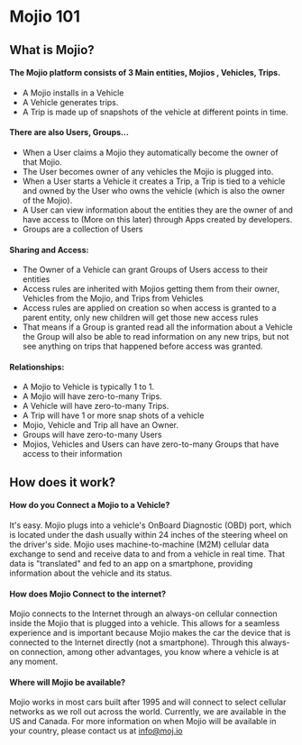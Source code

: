 # Mojio 101 #

## What is Mojio? ##
 
#### The Mojio platform consists of 3 Main entities, Mojios , Vehicles, Trips. ####

* A Mojio installs in a Vehicle
* A Vehicle generates trips.
* A Trip is made up of snapshots of the vehicle at different points in time.

#### There are also Users, Groups... ####

* When a User claims a Mojio they automatically become the owner of that Mojio.
* The User becomes owner of any vehicles the Mojio is plugged into.
* When a User starts a Vehicle it creates a Trip, a Trip is tied to a vehicle and owned by the User who owns the vehicle (which is also the owner of the Mojio). 
* A User can view information about the entities they are the owner of and have access to (More on this later) through Apps created by developers.
* Groups are a collection of Users

#### Sharing and Access: ####

* The Owner of a Vehicle can grant Groups of Users access to their entities
* Access rules are inherited with Mojios getting them from their owner, Vehicles from the Mojio, and Trips from Vehicles
* Access rules are applied on creation so when access is granted to a parent entity, only new children will get those new access rules
* That means if a Group is granted read all the information about a Vehicle the Group will also be able to read information on any new trips, but not see anything on trips that happened before access was granted.


#### Relationships:  ####

* A Mojio to Vehicle is typically 1 to 1.
* A Mojio will have zero-to-many Trips.
* A Vehicle will have zero-to-many Trips.
* A Trip will have 1 or more snap shots of a vehicle
* Mojio, Vehicle and Trip all have an Owner. 
* Groups will have zero-to-many Users
* Mojios, Vehicles and Users can have zero-to-many Groups that have access to their information


## How does it work? ##

#### How do you Connect a Mojio to a Vehicle? ####
It's easy. Mojio plugs into a vehicle's OnBoard Diagnostic (OBD) port, which is located under the dash usually within 24 inches of the steering wheel on the driver's side. Mojio uses machine-to-machine (M2M) cellular data exchange to send and receive data to and from a vehicle in real time. That data is "translated" and fed to an app on a smartphone, providing information about the vehicle and its status. 

#### How does Mojio Connect to the internet? ####

Mojio connects to the Internet through an always-on cellular connection inside the Mojio that is plugged into a vehicle. This allows for a seamless experience and is important because Mojio makes the car the device that is connected to the Internet directly (not a smartphone). Through this always-on connection, among other advantages, you know where a vehicle is at any moment.

#### Where will Mojio be available? ####
Mojio works in most cars built after 1995 and will connect to select cellular networks as we roll out across the world. Currently, we are available in the US and Canada. For more information on when Mojio will be available in your country, please contact us at info@moj.io


